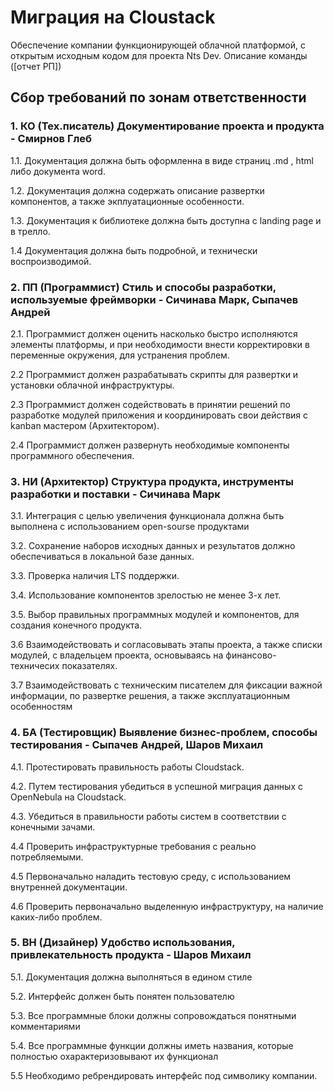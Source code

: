 
# Миграция на Cloustack

Обеспечение компании функционирующей облачной платформой, с открытым исходным кодом для проекта Nts Dev.
Описание команды ([отчет РП])

## Сбор требований по зонам ответственности
### 1. КО (Тех.писатель) Документирование проекта и продукта - Смирнов Глеб
1.1. Документация должна быть оформленна в виде страниц .md ,  html либо документа word.

1.2. Документация должна содержать описание развертки компонентов, а также экплуатационные особенности.

1.3. Документация к библиотеке должна быть доступна с landing page и в трелло.

1.4  Документация должна быть подробной, и технически воспроизводимой.
### 2. ПП (Программист) Стиль и способы разработки, используемые фреймворки - Сичинава Марк, Сыпачев Андрей
2.1. Программист должен оценить насколько быстро исполняются элементы платформы, и при необходимости внести корректировки в переменные окружения, для устранения проблем.

2.2  Программист должен разрабатывать скрипты для развертки и установки облачной инфраструктуры.

2.3  Программист должен содействовать в принятии решений по разработке модулей приложения и координировать свои действия с kanban мастером (Архитектором).

2.4  Программист должен развернуть необходимые компоненты программного обеспечения.
### 3. НИ (Архитектор) Структура продукта, инструменты разработки и поставки - Сичинава Марк
3.1. Интеграция с целью увеличения функционала должна быть выполнена с использованием open-sourse продуктами

3.2. Сохранение наборов исходных данных и результатов должно обеспечиваться в локальной базе данных.

3.3. Проверка наличия LTS поддержки.

3.4. Использование компонентов зрелостью не менее 3-х лет.

3.5. Выбор правильных программных модулей и компонентов, для создания конечного продукта.

3.6  Взаимодействовать и согласовывать этапы проекта, а также списки модулей, с владельцем проекта, основываясь на финансово-техничесих показателях.

3.7 Взаимодействовать с техническим писателем для фиксации важной информации, по развертке решения, а также эксплуатационным особенностям

### 4. БА (Тестировщик) Выявление бизнес-проблем, способы тестирования - Сыпачев Андрей, Шаров Михаил
4.1. Протестировать правильность работы Cloudstack.

4.2. Путем тестирования убедиться в успешной миграция данных с OpenNebula на Cloudstack.

4.3. Убедиться в правильности работы систем в соответствии с конечными зачами.

4.4  Проверить инфраструктурные требования с реально потребляемыми.

4.5  Первоначально наладить тестовую среду, с использованием внутренней документации.

4.6  Проверить первоначально выделенную инфраструктуру, на наличие каких-либо проблем.

### 5. ВН (Дизайнер) Удобство использования, привлекательность продукта - Шаров Михаил
5.1. Документация должна выполняться в едином стиле

5.2. Интерфейс должен быть понятен пользователю

5.3. Все программные блоки должны сопровождаться понятными комментариями

5.4. Все программные функции должны иметь названия, которые полностью охарактеризовывают их функционал

5.5 Необходимо ребрендировать интерфейс под символику компании.
